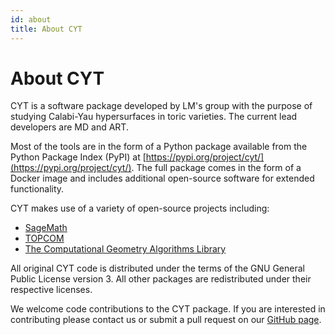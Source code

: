 ```yaml
---
id: about
title: About CYT
---
```


# About CYT

CYT is a software package developed by LM's group with the purpose of studying Calabi-Yau hypersurfaces in toric varieties. The current lead developers are MD and ART.

Most of the tools are in the form of a Python package available from the Python Package Index (PyPI) at [https://pypi.org/project/cyt/](https://pypi.org/project/cyt/). The full package comes in the form of a Docker image and includes additional open-source software for extended functionality.

CYT makes use of a variety of open-source projects including:

* [SageMath](https://www.sagemath.org/)
* [TOPCOM](http://www.rambau.wm.uni-bayreuth.de/TOPCOM/)
* [The Computational Geometry Algorithms Library](https://www.cgal.org/)

All original CYT code is distributed under the terms of the GNU General Public License version 3. All other packages are redistributed under their respective licenses.

We welcome code contributions to the CYT package. If you are interested in contributing please contact us or submit a pull request on our [GitHub page](https://github.com/ariostas/cyt).
